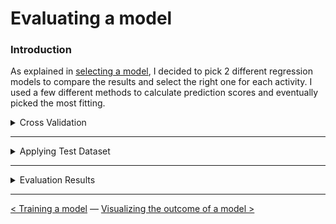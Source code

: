 # Evaluating a model

### Introduction

As explained in [selecting a model](selecting_a_model.md), I decided to pick 2 different regression models to compare the results and select the right one for each activity. 
I used a few different methods to calculate prediction scores and eventually picked the most fitting. 

<details><summary>Cross Validation</summary>

The first method is calculated after applying K-Fold Cross Validation on the Random Forest & XGBoost model. I created a simple function that applies `5 folds` on both models and calculates the `mean` score and the `standard deviation (STD)`. These scores are compared for both model to find the most fitting for each activity.

<details><summary>Cross Validation Function</summary>

![](../Images/predictive-analysis/cross-validation-function.PNG)

</details>

</details>

---

<details><summary>Applying Test Dataset</summary>

Once the Cross Validation had decent results we decided to apply the separated test dataset on our model to validate the results. 
The test dataset that was separated contained 3 test users with each containing 5 rows of data for each activity. I created a function to apply the test users on the already trained model to see if our model would over/under fit or give good results on new data.

<details><summary>Applying Test Dataset Function</summary>

![](../Images/predictive-analysis/test-set-results.PNG)

</details> 

</details>

---

<details><summary>Evaluation Results</summary>

Picking a fitting model for each activity was the final step once Cross Validation and the Test Dataset were applied. I created a table that displays the:
- `R Squared score after Cross Validation`
- `R^2  score after applying the test data set` 
- `Mean Squared Error (MSE) score after applying the test data set` 

<details><summary>Show Table</summary>

After evaluating the scores for both models we, as a team, picked the best scoring model for each activity. The models we picked are marked in green in the table bellow.

As you can see, `Standing` and `Sitting` are not marked. The reason for this is that we decided to leave the predictions for both out of the experiment since they would not impact the result of the main question. This has been agreed in consulation with Annemieke van Leuten and John Bolte from Centraal Bureau of Statistiek (CBS).

![](../Images/predictive-analysis/xgboost_vs_randomforest_results2.PNG)

### Final Results

|Activity|Model|
|------------|---------|
|Walking|Random Forest|
|Running|Random Forest|
|Cycling Light|Random Forest|
|Cycling Heavy|XGBoost|

</details>

</details>

---

[<  Training a model](training_a_model.md) — [Visualizing the outcome of a model >](visualizing_the_outcome_of_a_model.md) 